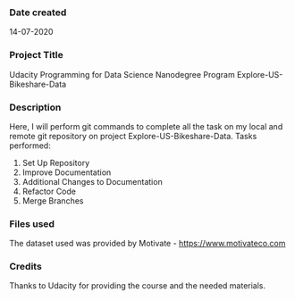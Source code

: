 ### Date created
14-07-2020

### Project Title
Udacity Programming for Data Science Nanodegree Program Explore-US-Bikeshare-Data

### Description
Here, I will perform git commands to complete all the task on my local and remote git repository on project Explore-US-Bikeshare-Data. Tasks performed:

1. Set Up Repository
2. Improve Documentation
3. Additional Changes to Documentation
4. Refactor Code
5. Merge Branches

### Files used
The dataset used was provided by Motivate - https://www.motivateco.com

### Credits
Thanks to Udacity for providing the course and the needed materials.


